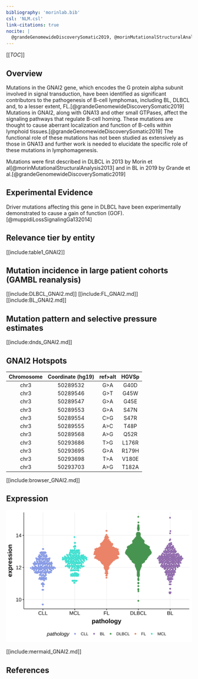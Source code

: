 ```yaml
---
bibliography: 'morinlab.bib'
csl: 'NLM.csl'
link-citations: true
nocite: |
  @grandeGenomewideDiscoverySomatic2019, @morinMutationalStructuralAnalysis2013
---
```

[[_TOC_]]

## Overview
Mutations in the GNAI2 gene, which encodes the G protein alpha subunit involved in signal transduction, have been identified as significant contributors to the pathogenesis of B-cell lymphomas, including BL, DLBCL and, to a lesser extent, FL.[@grandeGenomewideDiscoverySomatic2019] Mutations in GNAI2, along with GNA13 and other small GTPases, affect the signaling pathways that regulate B-cell homing. These mutations are thought to cause aberrant localization and function of B-cells within lymphoid tissues.[@grandeGenomewideDiscoverySomatic2019] The functional role of these mutations has not been studied as extensively as those in GNA13 and further work is needed to elucidate the specific role of these mutations in lymphomagenesis. 

Mutations were first described in DLBCL in 2013 by Morin et al[@morinMutationalStructuralAnalysis2013] and in BL in 2019 by Grande et al.[@grandeGenomewideDiscoverySomatic2019]


## Experimental Evidence

Driver mutations affecting this gene in DLBCL have been experimentally demonstrated to cause a gain of function (GOF).[@muppidiLossSignalingGa132014]

## Relevance tier by entity

[[include:table1_GNAI2]]

## Mutation incidence in large patient cohorts (GAMBL reanalysis)

[[include:DLBCL_GNAI2.md]]
[[include:FL_GNAI2.md]]
[[include:BL_GNAI2.md]]

## Mutation pattern and selective pressure estimates

[[include:dnds_GNAI2.md]]

## GNAI2 Hotspots

| Chromosome |Coordinate (hg19) | ref>alt | HGVSp | 
 | :---:| :---: | :--: | :---: |
| chr3 | 50289532 | G>A | G40D |
| chr3 | 50289546 | G>T | G45W |
| chr3 | 50289547 | G>A | G45E |
| chr3 | 50289553 | G>A | S47N |
| chr3 | 50289554 | C>G | S47R |
| chr3 | 50289555 | A>C | T48P |
| chr3 | 50289568 | A>G | Q52R |
| chr3 | 50293686 | T>G | L176R |
| chr3 | 50293695 | G>A | R179H |
| chr3 | 50293698 | T>A | V180E |
| chr3 | 50293703 | A>G | T182A |

[[include:browser_GNAI2.md]]

## Expression
![](images/gene_expression/GNAI2_by_pathology.svg)

[[include:mermaid_GNAI2.md]]

## References

<!-- ORIGIN: morinMutationalStructuralAnalysis2013 -->
<!-- DLBCL: morinMutationalStructuralAnalysis2013 -->
<!-- BL: grandeGenomewideDiscoverySomatic2019 -->
